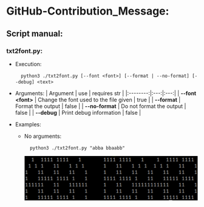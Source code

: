 # GitHub-Contribution_Message:

## Script manual:

### txt2font.py:
- Execution:

		python3 ./txt2font.py [--font <font>] [--format | --no-format] [--debug] <text>

- Arguments:
	| Argument | use | requires str |
	|:--------:|:---:|:---:|
	| **--font \<font\>** | Change the font used to the file given | true |
	| **--format** | Format the output | false |
	| **--no-format** | Do not format the output | false |
	| **--debug** | Print debug information | false |

- Examples:
	- No arguments:

			python3 ./txt2font.py "abba bbaabb"

		![abba_bbaabb.png](./res/img/abba_bbaabb.png)